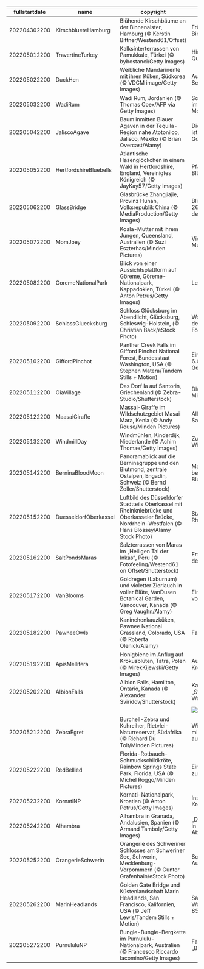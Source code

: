 |fullstartdate|name|copyright|title|image|
|--|--|--|--|--|
202204302200|KirschblueteHamburg|Blühende Kirschbäume an der Binnenalster, Hamburg (© Kerstin Bittner/Westend61/Offset)|Frühling an der Binnenalster|![](/de-DE/2022/05/202204302200KirschblueteHamburg.jpg)|
202205012200|TravertineTurkey|Kalksinterterrassen von Pamukkale, Türkei (© bybostanci/Getty Images)|Himmlische heiße Quellen|![](/de-DE/2022/05/202205012200TravertineTurkey.jpg)|
202205022200|DuckHen|Weibliche Mandarinente mit ihren Küken, Südkorea (© VDCM image/Getty Images)|Ausflug auf dem See|![](/de-DE/2022/05/202205022200DuckHen.jpg)|
202205032200|WadiRum|Wadi Rum, Jordanien (© Thomas Coex/AFP via Getty Images)|Sonnenuntergang im „Tal des Mondes“|![](/de-DE/2022/05/202205032200WadiRum.jpg)|
202205042200|JaliscoAgave|Baum inmitten Blauer Agaven in der Tequila-Region nahe Atotonilco, Jalisco, Mexiko (© Brian Overcast/Alamy)|Diese Sukkulente ist hier so gut wie Gold|![](/de-DE/2022/05/202205042200JaliscoAgave.jpg)|
202205052200|HertfordshireBluebells|Atlantische Hasenglöckchen in einem Wald in Hertfordshire, England, Vereinigtes Königreich (© JayKay57/Getty Images)|Pfad durch ein Blütenmeer|![](/de-DE/2022/05/202205052200HertfordshireBluebells.jpg)|
202205062200|GlassBridge|Glasbrücke Zhangjiajie, Provinz Hunan, Volksrepublik China (© MediaProduction/Getty Images)|Blick durch Glas – 260 Meter über dem Boden|![](/de-DE/2022/05/202205062200GlassBridge.jpg)|
202205072200|MomJoey|Koala-Mutter mit ihrem Jungen, Queensland, Australien (© Suzi Eszterhas/Minden Pictures)|Viele Grüße zum Muttertag!|![](/de-DE/2022/05/202205072200MomJoey.jpg)|
202205082200|GoremeNationalPark|Blick von einer Aussichtsplattform auf Göreme, Göreme-Nationalpark, Kappadokien, Türkei (© Anton Petrus/Getty Images)|Lebende Felsen|![](/de-DE/2022/05/202205082200GoremeNationalPark.jpg)|
202205092200|SchlossGluecksburg|Schloss Glücksburg im Abendlicht, Glücksburg, Schleswig-Holstein, (© Christian Back/eStock Photo)|Wasserschloss an der Flensburger Förde|![](/de-DE/2022/05/202205092200SchlossGluecksburg.jpg)|
202205102200|GiffordPinchot|Panther Creek Falls im Gifford Pinchot National Forest, Bundesstaat Washington, USA (© Stephen Matera/Tandem Stills + Motion)|Ein Wald mit 6.000-jähriger Geschichte|![](/de-DE/2022/05/202205102200GiffordPinchot.jpg)|
202205112200|OiaVillage|Das Dorf Ia auf Santorin, Griechenland (© Zebra-Studio/Shutterstock)|Die alte Heimat der Minoer|![](/de-DE/2022/05/202205112200OiaVillage.jpg)|
202205122200|MaasaiGiraffe|Massai-Giraffe im Wildschutzgebiet Masai Mara, Kenia (© Andy Rouse/Minden Pictures)|Allein in der Savanne|![](/de-DE/2022/05/202205122200MaasaiGiraffe.jpg)|
202205132200|WindmillDay|Windmühlen, Kinderdijk, Niederlande (© Achim Thomae/Getty Images)|Zuverlässige Windpumpen|![](/de-DE/2022/05/202205132200WindmillDay.jpg)|
202205142200|BerninaBloodMoon|Panoramablick auf die Berninagruppe und den Blutmond, zentrale Ostalpen, Engadin, Schweiz (© Bernd Zoller/Shutterstock)|Machen Sie sich bereit für den Blutmond|![](/de-DE/2022/05/202205142200BerninaBloodMoon.jpg)|
202205152200|DuesseldorfOberkassel|Luftbild des Düsseldorfer Stadtteils Oberkassel mit Rheinkniebrücke und Oberkasseler Brücke, Nordrhein-Westfalen (© Hans Blossey/Alamy Stock Photo)|Stadtteil am Rheinknie|![](/de-DE/2022/05/202205152200DuesseldorfOberkassel.jpg)|
202205162200|SaltPondsMaras|Salzterrassen von Maras im „Heiligen Tal der Inkas“, Peru (© Fotofeeling/Westend61 on Offset/Shutterstock)|Erfindungsreichtum der Inkas|![](/de-DE/2022/05/202205162200SaltPondsMaras.jpg)|
202205172200|VanBlooms|Goldregen (Laburnum) und violetter Zierlauch in voller Blüte, VanDusen Botanical Garden, Vancouver, Kanada (© Greg Vaughn/Alamy)|Ein Schnappschuss vom Frühling|![](/de-DE/2022/05/202205172200VanBlooms.jpg)|
202205182200|PawneeOwls|Kaninchenkauzküken, Pawnee National Grassland, Colorado, USA (© Roberta Olenick/Alamy)|Familientreffen|![](/de-DE/2022/05/202205182200PawneeOwls.jpg)|
202205192200|ApisMellifera|Honigbiene im Anflug auf Krokusblüten, Tatra, Polen (© MirekKijewski/Getty Images)|Ausflug zu den Krokussen|![](/de-DE/2022/05/202205192200ApisMellifera.jpg)|
202205202200|AlbionFalls|Albion Falls, Hamilton, Ontario, Kanada (© Alexander Sviridov/Shutterstock)|Kaskade in der „Stadt der Wasserfälle“|![](/de-DE/2022/05/202205202200AlbionFalls.jpg)|
||||![](/de-DE/2022/05/.jpg)|
202205212200|ZebraEgret|Burchell-Zebra und Kuhreiher, Rietvlei-Naturreservat, Südafrika (© Richard Du Toit/Minden Pictures)|Wir können alle miteinander auskommen|![](/de-DE/2022/05/202205212200ZebraEgret.jpg)|
202205222200|RedBellied|Florida-Rotbauch-Schmuckschildkröte, Rainbow Springs State Park, Florida, USA (© Michel Roggo/Minden Pictures)|Ein schöner Tag zum Schwimmen|![](/de-DE/2022/05/202205222200RedBellied.jpg)|
202205232200|KornatiNP|Kornati-Nationalpark, Kroatien (© Anton Petrus/Getty Images)|Inselhüpfen in Kroatien|![](/de-DE/2022/05/202205232200KornatiNP.jpg)|
202205242200|Alhambra|Alhambra in Granada, Andalusien, Spanien (© Armand Tamboly/Getty Images)|„Die rote Festung“ in der Abenddämmerung|![](/de-DE/2022/05/202205242200Alhambra.jpg)|
202205252200|OrangerieSchwerin|Orangerie des Schweriner Schlosses am Schweriner See, Schwerin, Mecklenburg-Vorpommern (© Gunter Grafenhain/eStock Photo)|Schlossinsel mit Ausblick|![](/de-DE/2022/05/202205252200OrangerieSchwerin.jpg)|
202205262200|MarinHeadlands|Golden Gate Bridge und Küstenlandschaft Marin Headlands, San Francisco, Kalifornien, USA (© Jeff Lewis/Tandem Stills + Motion)|San Franciscos Wahrzeichen wird 85|![](/de-DE/2022/05/202205262200MarinHeadlands.jpg)|
202205272200|PurnululuNP|Bungle-Bungle-Bergkette im Purnululu-Nationalpark, Australien (© Francesco Riccardo Iacomino/Getty Images)|Faszinierende „Bienenkörbe“|![](/de-DE/2022/05/202205272200PurnululuNP.jpg)|
